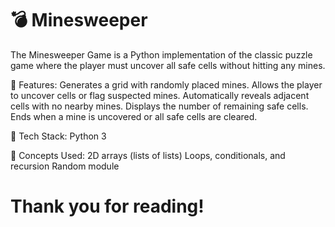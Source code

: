 # 💣 Minesweeper

The Minesweeper Game is a Python implementation of the classic puzzle game where the player must uncover all safe cells without hitting any mines.

🔹 Features:
Generates a grid with randomly placed mines.
Allows the player to uncover cells or flag suspected mines.
Automatically reveals adjacent cells with no nearby mines.
Displays the number of remaining safe cells.
Ends when a mine is uncovered or all safe cells are cleared.

🔹 Tech Stack:
Python 3

🔹 Concepts Used:
2D arrays (lists of lists)
Loops, conditionals, and recursion
Random module

# Thank you for reading!
